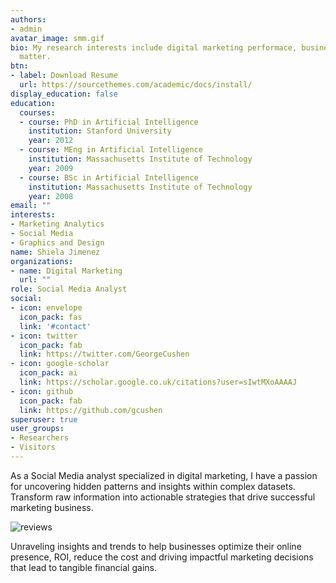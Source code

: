 ```yaml
---
authors:
- admin
avatar_image: smm.gif
bio: My research interests include digital marketing performace, business analytics
  matter.
btn:
- label: Download Resume
  url: https://sourcethemes.com/academic/docs/install/
display_education: false
education:
  courses:
  - course: PhD in Artificial Intelligence
    institution: Stanford University
    year: 2012
  - course: MEng in Artificial Intelligence
    institution: Massachusetts Institute of Technology
    year: 2009
  - course: BSc in Artificial Intelligence
    institution: Massachusetts Institute of Technology
    year: 2008
email: ""
interests:
- Marketing Analytics
- Social Media
- Graphics and Design
name: Shiela Jimenez
organizations:
- name: Digital Marketing 
  url: ""
role: Social Media Analyst
social:
- icon: envelope
  icon_pack: fas
  link: '#contact'
- icon: twitter
  icon_pack: fab
  link: https://twitter.com/GeorgeCushen
- icon: google-scholar
  icon_pack: ai
  link: https://scholar.google.co.uk/citations?user=sIwtMXoAAAAJ
- icon: github
  icon_pack: fab
  link: https://github.com/gcushen
superuser: true
user_groups:
- Researchers
- Visitors
---
```


As a Social Media analyst specialized in digital marketing, I have a passion for uncovering hidden patterns and insights within complex datasets. Transform raw information into actionable strategies that drive successful marketing business.

![reviews](../../img/roi.gif)

Unraveling insights and trends to help businesses optimize their online presence, ROI, reduce the cost and driving impactful marketing decisions that lead to tangible financial gains.
